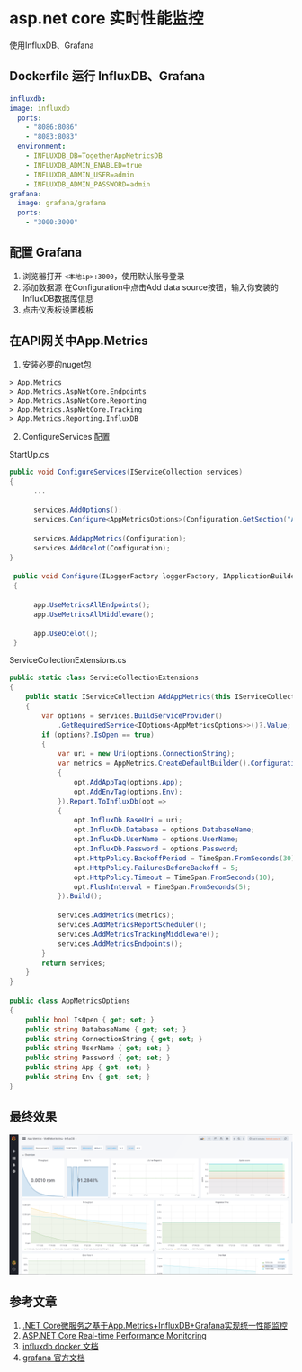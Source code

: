 # asp.net core 实时性能监控
使用InfluxDB、Grafana

## Dockerfile 运行 InfluxDB、Grafana
``` yml
influxdb:
image: influxdb
  ports:
    - "8086:8086"
    - "8083:8083"
  environment:
    - INFLUXDB_DB=TogetherAppMetricsDB
    - INFLUXDB_ADMIN_ENABLED=true
    - INFLUXDB_ADMIN_USER=admin
    - INFLUXDB_ADMIN_PASSWORD=admin
grafana:
  image: grafana/grafana
  ports:
    - "3000:3000"
```


## 配置 Grafana
1. 浏览器打开 `<本地ip>:3000`，使用默认账号登录
2. 添加数据源
在Configuration中点击Add data source按钮，输入你安装的InfluxDB数据库信息
3. 点击仪表板设置模板

## 在API网关中App.Metrics
1. 安装必要的nuget包
```
> App.Metrics
> App.Metrics.AspNetCore.Endpoints
> App.Metrics.AspNetCore.Reporting
> App.Metrics.AspNetCore.Tracking
> App.Metrics.Reporting.InfluxDB
```
2. ConfigureServices 配置

StartUp.cs
``` csharp
public void ConfigureServices(IServiceCollection services)
{
      ...

      services.AddOptions();
      services.Configure<AppMetricsOptions>(Configuration.GetSection("AppMetrics"));

      services.AddAppMetrics(Configuration);
      services.AddOcelot(Configuration);
}

 public void Configure(ILoggerFactory loggerFactory, IApplicationBuilder app, IHostingEnvironment env)
 {

      app.UseMetricsAllEndpoints();
      app.UseMetricsAllMiddleware();

      app.UseOcelot();
 }

```

ServiceCollectionExtensions.cs
``` csharp 
public static class ServiceCollectionExtensions
{
    public static IServiceCollection AddAppMetrics(this IServiceCollection services, IConfiguration configuration)
    {
        var options = services.BuildServiceProvider()
            .GetRequiredService<IOptions<AppMetricsOptions>>()?.Value;
        if (options?.IsOpen == true)
        {
            var uri = new Uri(options.ConnectionString);
            var metrics = AppMetrics.CreateDefaultBuilder().Configuration.Configure(opt =>
            {
                opt.AddAppTag(options.App);
                opt.AddEnvTag(options.Env);
            }).Report.ToInfluxDb(opt =>
            {
                opt.InfluxDb.BaseUri = uri;
                opt.InfluxDb.Database = options.DatabaseName;
                opt.InfluxDb.UserName = options.UserName;
                opt.InfluxDb.Password = options.Password;
                opt.HttpPolicy.BackoffPeriod = TimeSpan.FromSeconds(30);
                opt.HttpPolicy.FailuresBeforeBackoff = 5;
                opt.HttpPolicy.Timeout = TimeSpan.FromSeconds(10);
                opt.FlushInterval = TimeSpan.FromSeconds(5);
            }).Build();

            services.AddMetrics(metrics);
            services.AddMetricsReportScheduler();
            services.AddMetricsTrackingMiddleware();
            services.AddMetricsEndpoints();
        }
        return services;
    }
}

public class AppMetricsOptions
{
    public bool IsOpen { get; set; }
    public string DatabaseName { get; set; }
    public string ConnectionString { get; set; }
    public string UserName { get; set; }
    public string Password { get; set; }
    public string App { get; set; }
    public string Env { get; set; }
}
```

## 最终效果
![avatar](/files/appmetrics-1.png)

## 参考文章
1. [.NET Core微服务之基于App.Metrics+InfluxDB+Grafana实现统一性能监控](https://www.cnblogs.com/edisonchou/p/integrated_performance_monitoring_foundation.html)
1. [ASP.NET Core Real-time Performance Monitoring](https://al-hardy.blog/2017/04/28/asp-net-core-monitoring-with-influxdb-grafana/)
2. [influxdb docker 文档](https://docs.docker.com/samples/library/influxdb/)
3. [grafana 官方文档](http://docs.grafana.org/installation/docker/)